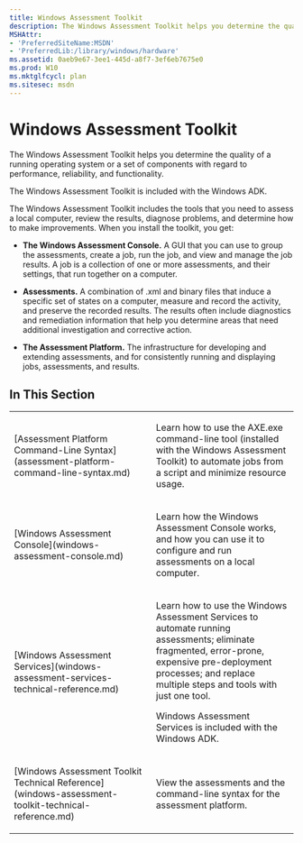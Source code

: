 ```yaml
---
title: Windows Assessment Toolkit
description: The Windows Assessment Toolkit helps you determine the quality of a running operating system or a set of components with regard to performance, reliability, and functionality.
MSHAttr:
- 'PreferredSiteName:MSDN'
- 'PreferredLib:/library/windows/hardware'
ms.assetid: 0aeb9e67-3ee1-445d-a8f7-3ef6eb7675e0
ms.prod: W10
ms.mktglfcycl: plan
ms.sitesec: msdn
---
```


# Windows Assessment Toolkit


The Windows Assessment Toolkit helps you determine the quality of a running operating system or a set of components with regard to performance, reliability, and functionality.

The Windows Assessment Toolkit is included with the Windows ADK.

The Windows Assessment Toolkit includes the tools that you need to assess a local computer, review the results, diagnose problems, and determine how to make improvements. When you install the toolkit, you get:

-   **The Windows Assessment Console.** A GUI that you can use to group the assessments, create a job, run the job, and view and manage the job results. A job is a collection of one or more assessments, and their settings, that run together on a computer.

-   **Assessments.** A combination of .xml and binary files that induce a specific set of states on a computer, measure and record the activity, and preserve the recorded results. The results often include diagnostics and remediation information that help you determine areas that need additional investigation and corrective action.

-   **The Assessment Platform.** The infrastructure for developing and extending assessments, and for consistently running and displaying jobs, assessments, and results.

## In This Section


<table>
<colgroup>
<col width="50%" />
<col width="50%" />
</colgroup>
<tbody>
<tr class="odd">
<td><p>[Assessment Platform Command-Line Syntax](assessment-platform-command-line-syntax.md)</p></td>
<td><p>Learn how to use the AXE.exe command-line tool (installed with the Windows Assessment Toolkit) to automate jobs from a script and minimize resource usage.</p></td>
</tr>
<tr class="even">
<td><p>[Windows Assessment Console](windows-assessment-console.md)</p></td>
<td><p>Learn how the Windows Assessment Console works, and how you can use it to configure and run assessments on a local computer.</p></td>
</tr>
<tr class="odd">
<td><p>[Windows Assessment Services](windows-assessment-services-technical-reference.md)</p></td>
<td><p>Learn how to use the Windows Assessment Services to automate running assessments; eliminate fragmented, error-prone, expensive pre-deployment processes; and replace multiple steps and tools with just one tool.</p>
<p>Windows Assessment Services is included with the Windows ADK.</p></td>
</tr>
<tr class="even">
<td><p>[Windows Assessment Toolkit Technical Reference](windows-assessment-toolkit-technical-reference.md)</p></td>
<td><p>View the assessments and the command-line syntax for the assessment platform.</p></td>
</tr>
</tbody>
</table>

 

 

 






